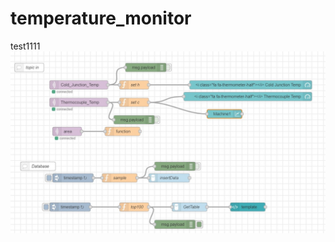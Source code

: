 # temperature_monitor

test1111
![alttext](https://github.com/NMB-MIC/temperature_monitor/blob/main/NodeRed1.jpg)